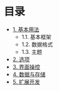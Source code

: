 目录
======

* [1. 基本用法](1.usage.md)
  * 1.1. 基本框架
  * 1.2. 数据格式
  * 1.3. 主题
* [2. 选项](2.options.md)
* [3. 界面操控](3.operation.md)
* [4. 数据与存储](4.storage.md)
* [5. 扩展开发](5.extends.md)

